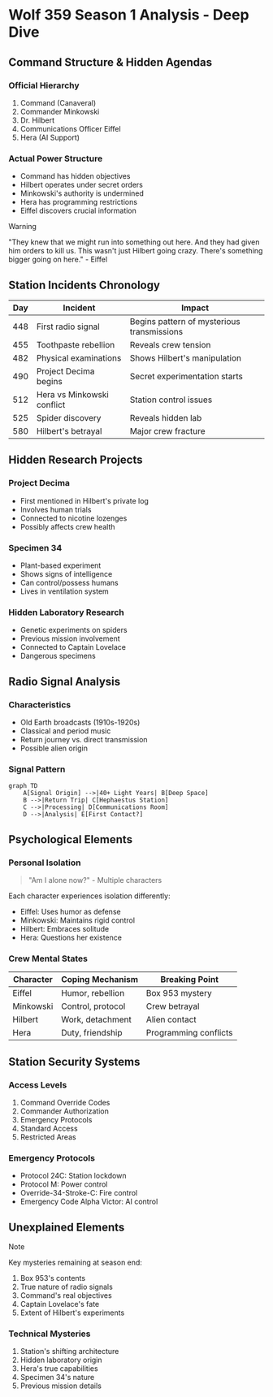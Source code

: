 # Wolf 359 Season 1 Analysis - Deep Dive

## Command Structure & Hidden Agendas

### Official Hierarchy
1. Command (Canaveral)
2. Commander Minkowski
3. Dr. Hilbert
4. Communications Officer Eiffel
5. Hera (AI Support)

### Actual Power Structure
- Command has hidden objectives
- Hilbert operates under secret orders
- Minkowski's authority is undermined
- Hera has programming restrictions
- Eiffel discovers crucial information

> [!WARNING]
> "They knew that we might run into something out here. And they had given him orders to kill us. This wasn't just Hilbert going crazy. There's something bigger going on here." - Eiffel

## Station Incidents Chronology

| Day | Incident | Impact |
|-----|-----------|---------|
| 448 | First radio signal | Begins pattern of mysterious transmissions |
| 455 | Toothpaste rebellion | Reveals crew tension |
| 482 | Physical examinations | Shows Hilbert's manipulation |
| 490 | Project Decima begins | Secret experimentation starts |
| 512 | Hera vs Minkowski conflict | Station control issues |
| 525 | Spider discovery | Reveals hidden lab |
| 580 | Hilbert's betrayal | Major crew fracture |

## Hidden Research Projects

### Project Decima
- First mentioned in Hilbert's private log
- Involves human trials
- Connected to nicotine lozenges
- Possibly affects crew health

### Specimen 34
- Plant-based experiment
- Shows signs of intelligence
- Can control/possess humans
- Lives in ventilation system

### Hidden Laboratory Research
- Genetic experiments on spiders
- Previous mission involvement
- Connected to Captain Lovelace
- Dangerous specimens

## Radio Signal Analysis

### Characteristics
- Old Earth broadcasts (1910s-1920s)
- Classical and period music
- Return journey vs. direct transmission
- Possible alien origin

### Signal Pattern
```mermaid
graph TD
    A[Signal Origin] -->|40+ Light Years| B[Deep Space]
    B -->|Return Trip| C[Hephaestus Station]
    C -->|Processing| D[Communications Room]
    D -->|Analysis| E[First Contact?]
```

## Psychological Elements

### Personal Isolation
> "Am I alone now?" - Multiple characters

Each character experiences isolation differently:
- Eiffel: Uses humor as defense
- Minkowski: Maintains rigid control
- Hilbert: Embraces solitude
- Hera: Questions her existence

### Crew Mental States

| Character | Coping Mechanism | Breaking Point |
|-----------|------------------|----------------|
| Eiffel | Humor, rebellion | Box 953 mystery |
| Minkowski | Control, protocol | Crew betrayal |
| Hilbert | Work, detachment | Alien contact |
| Hera | Duty, friendship | Programming conflicts |

## Station Security Systems

### Access Levels
1. Command Override Codes
2. Commander Authorization
3. Emergency Protocols
4. Standard Access
5. Restricted Areas

### Emergency Protocols
- Protocol 24C: Station lockdown
- Protocol M: Power control
- Override-34-Stroke-C: Fire control
- Emergency Code Alpha Victor: AI control

## Unexplained Elements

> [!NOTE]
> Key mysteries remaining at season end:
> 1. Box 953's contents
> 2. True nature of radio signals
> 3. Command's real objectives
> 4. Captain Lovelace's fate
> 5. Extent of Hilbert's experiments

### Technical Mysteries
1. Station's shifting architecture
2. Hidden laboratory origin
3. Hera's true capabilities
4. Specimen 34's nature
5. Previous mission details

